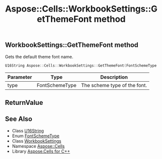 ﻿---
title: Aspose::Cells::WorkbookSettings::GetThemeFont method
linktitle: GetThemeFont
second_title: Aspose.Cells for C++ API Reference
description: 'Aspose::Cells::WorkbookSettings::GetThemeFont method. Gets the default theme font name in C++.'
type: docs
weight: 700
url: /cpp/aspose.cells/workbooksettings/getthemefont/
---
## WorkbookSettings::GetThemeFont method


Gets the default theme font name.

```cpp
U16String Aspose::Cells::WorkbookSettings::GetThemeFont(FontSchemeType type)
```


| Parameter | Type | Description |
| --- | --- | --- |
| type | FontSchemeType | The scheme type of the font. |

## ReturnValue



## See Also

* Class [U16String](../../u16string/)
* Enum [FontSchemeType](../../fontschemetype/)
* Class [WorkbookSettings](../)
* Namespace [Aspose::Cells](../../)
* Library [Aspose.Cells for C++](../../../)
